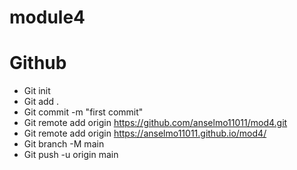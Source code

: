 # module4

# Github

- Git init
- Git add .
- Git commit -m "first commit"
- Git remote add origin https://github.com/anselmo11011/mod4.git
- Git remote add origin https://anselmo11011.github.io/mod4/
- Git branch -M main
- Git push -u origin main
